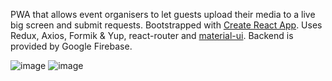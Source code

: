 PWA that allows event organisers to let guests upload their media to a live big screen and submit requests.
Bootstrapped with [Create React App](https://github.com/facebook/create-react-app). Uses Redux, Axios, Formik & Yup, react-router and [material-ui](https://material-ui.com/). Backend is provided by Google Firebase.

![image](https://user-images.githubusercontent.com/50482180/75692764-4cbcf580-5ca6-11ea-868b-43c8553f2da9.png)
![image](https://user-images.githubusercontent.com/50482180/75693200-e97f9300-5ca6-11ea-8d6e-090539f9b923.png)

